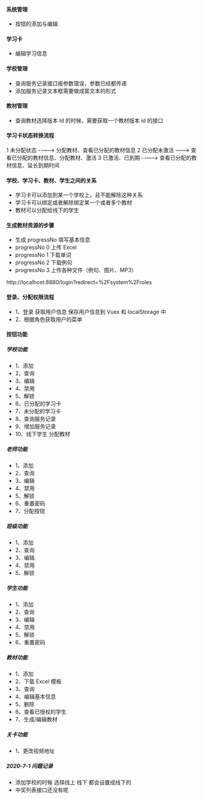#### 系统管理

- 按钮的添加与编辑

#### 学习卡

- 编辑学习信息

#### 学校管理

- 查询服务记录接口报参数错误，参数已经都传递
- 添加服务记录文本框需要做成富文本的形式

#### 教材管理

- 查询教材选择版本 Id 的时候，需要获取一个教材版本 id 的接口

#### 学习卡状态转换流程

1 未分配状态 ----> 分配教材、查看已分配的教材信息
2 已分配未激活 ---> 查看已分配的教材信息、分配教材、激活
3 已激活、已到期 ----> 查看已分配的教材信息、延长到期时间

#### 学校、学习卡、教材、学生之间的关系

- 学习卡可以添加到某一个学校上，且不能解除这种关系
- 学习卡可以绑定或者解除绑定某一个或者多个教材
- 教材可以分配给线下的学生

#### 生成教材资源的步骤

- 生成 progressNo 填写基本信息
- progressNo 0 上传 Excel
- progressNo 1 下载单词
- progressNo 2 下载例句
- progressNo 3 上传各种文件（例句、图片、MP3）

http://localhost:8880/login?redirect=%2Fsystem%2Froles

#### 登录、分配权限流程

- 1、登录 获取用户信息 保存用户信息到 Vuex 和 localStorage 中
- 2、根据角色获取用户的菜单

#### 按钮功能

##### 学校功能

- 1、添加
- 2、查询
- 3、编辑
- 4、禁用
- 5、解锁
- 6、已分配的学习卡
- 7、未分配的学习卡
- 8、查询服务记录
- 9、增加服务记录
- 10、线下学生 分配教材

##### 老师功能

- 1、添加
- 2、查询
- 3、编辑
- 4、禁用
- 5、解锁
- 6、重置密码
- 7、分配按钮

##### 班级功能

- 1、添加
- 2、查询
- 3、编辑
- 4、禁用
- 5、解锁

##### 学生功能

- 1、添加
- 2、查询
- 3、编辑
- 4、禁用
- 5、解锁
- 6、重置密码

##### 教材功能

- 1、添加
- 2、下载 Excel 模板
- 3、查询
- 4、编辑基本信息
- 5、删除
- 6、查看已授权的学生
- 7、生成/编辑教材

##### 关卡功能

- 1、更改视频地址

##### 2020-7-1 问题记录

- 添加学校的时候 选择线上 线下 都会设置成线下的
- 中奖列表接口还没有呢
